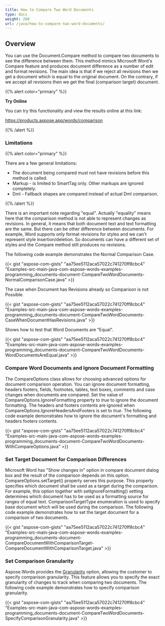```yaml
---
title: How to Compare Two Word Documents
type: docs
weight: 260
url: /java/how-to-compare-two-word-documents/
---
```


## **Overview**
You can use the Document.Compare method to compare two documents to see the difference between them. This method mimics Microsoft Word's Compare feature and produces document difference as a number of edit and format revisions. The main idea is that if we reject all revisions then we get a document which is equal to the original document. On the contrary, if we accept all revisions then we get the final (comparison target) document.

{{% alert color="primary" %}} 

**Try Online**

You can try this functionality and view the results online at this link:

<https://products.aspose.app/words/comparison>

{{% /alert %}} 

### **Limitations**
{{% alert color="primary" %}} 

There are a few general limitations:

- The document being compared must not have revisions before this method is called.
- Markup - is limited to SmartTag only. Other markups are ignored completely.
- Dml - Fallback shapes are compared instead of actual Dml comparison.

{{% /alert %}} 

There is an important note regarding "equal". Actually "equality" means here that the comparison method is not able to represent changes as revisions. In general, it means that both document text and text formatting are the same. But there can be other difference between documents. For example, Word supports only format revisions for styles and we can't represent style insertion/deletion. So documents can have a different set of styles and the Compare method still produces no revisions.



The following code example demonstrates the Normal Comparison Case.

{{< gist "aspose-com-gists" "aa75ee5112aca57022c741270ff8cbc4" "Examples-src-main-java-com-aspose-words-examples-programming_documents-document-CompareTwoWordDocuments-NormalComparisonCase.java" >}}



The case when Document has Revisions already so Comparison is not Possible.

{{< gist "aspose-com-gists" "aa75ee5112aca57022c741270ff8cbc4" "Examples-src-main-java-com-aspose-words-examples-programming_documents-document-CompareTwoWordDocuments-CaseWhenDocumentHasRevisions.java" >}}



Shows how to test that Word Documents are "Equal".

{{< gist "aspose-com-gists" "aa75ee5112aca57022c741270ff8cbc4" "Examples-src-main-java-com-aspose-words-examples-programming_documents-document-CompareTwoWordDocuments-WordDocumentsAreEqual.java" >}}
### **Compare Word Documents and Ignore Document Formatting**
The CompareOptions class allows for choosing advanced options for document comparison operation. You can ignore document formatting, headers footers, fields, footnotes, tables, text boxes, comments and case changes when documents are compared. Set the value of CompareOptions.IgnoreFormatting property to *true* to ignore the document formatting. The headers and footers contents are ignored when CompareOptions.IgnoreHeadersAndFooters is set to *true*. The following code example demonstrates how to ignore the document's formatting and headers footers contents.

{{< gist "aspose-com-gists" "aa75ee5112aca57022c741270ff8cbc4" "Examples-src-main-java-com-aspose-words-examples-programming_documents-document-CompareTwoWordDocuments-WithCompareOptions.java" >}}
### **Set Target Document for Comparison Differences**
Microsoft Word has "Show changes in" option in compare document dialog box and the result of the comparison depends on this option. CompareOptions.setTarget() property serves this purpose. This property specifies which document shall be used as a target during the comparison. For example, this option together with setIgnoreFormatting() setting determines which document has to be used as a formatting source for ranges of equal text. ComparisonTargetType enumeration is used to specify base document which will be used during the comparison. The following code example demonstrates how to set the target document for a comparison of two documents. 

{{< gist "aspose-com-gists" "aa75ee5112aca57022c741270ff8cbc4" "Examples-src-main-java-com-aspose-words-examples-programming_documents-document-CompareDocumentWithComparisonTarget-CompareDocumentWithComparisonTarget.java" >}}
### **Set Comparison Granularity**
Aspose.Words provides the [Granularity](https://apireference.aspose.com/words/java/com.aspose.words/Granularity) option, allowing the customer to specify comparison granularity. This feature allows you to specify the exact granularity of changes to track when comparing two documents. The following code example demonstrates how to specify comparison granularity.

{{< gist "aspose-com-gists" "aa75ee5112aca57022c741270ff8cbc4" "Examples-src-main-java-com-aspose-words-examples-programming_documents-document-CompareTwoWordDocuments-SpecifyComparisonGranularity.java" >}}
